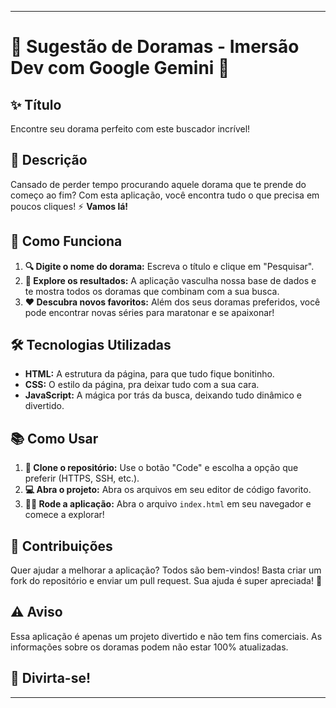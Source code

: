 
---

# 🌟 Sugestão de Doramas - Imersão Dev com Google Gemini 🌟

## ✨ Título
Encontre seu dorama perfeito com este buscador incrível!

## 📜 Descrição
Cansado de perder tempo procurando aquele dorama que te prende do começo ao fim? Com esta aplicação, você encontra tudo o que precisa em poucos cliques! ⚡ **Vamos lá!**

## 🚀 Como Funciona
1. **🔍 Digite o nome do dorama:** Escreva o título e clique em "Pesquisar".
2. **🎉 Explore os resultados:** A aplicação vasculha nossa base de dados e te mostra todos os doramas que combinam com a sua busca.
3. **❤️ Descubra novos favoritos:** Além dos seus doramas preferidos, você pode encontrar novas séries para maratonar e se apaixonar!

## 🛠️ Tecnologias Utilizadas
- **HTML:** A estrutura da página, para que tudo fique bonitinho.
- **CSS:** O estilo da página, pra deixar tudo com a sua cara.
- **JavaScript:** A mágica por trás da busca, deixando tudo dinâmico e divertido.

## 📚 Como Usar
1. **🔗 Clone o repositório:** Use o botão "Code" e escolha a opção que preferir (HTTPS, SSH, etc.).
2. **💻 Abra o projeto:** Abra os arquivos em seu editor de código favorito.
3. **🏃‍♂️ Rode a aplicação:** Abra o arquivo `index.html` em seu navegador e comece a explorar!

## 🤝 Contribuições
Quer ajudar a melhorar a aplicação? Todos são bem-vindos! Basta criar um fork do repositório e enviar um pull request. Sua ajuda é super apreciada! 🙌

## ⚠️ Aviso
Essa aplicação é apenas um projeto divertido e não tem fins comerciais. As informações sobre os doramas podem não estar 100% atualizadas.

## 🎉 Divirta-se!

---
